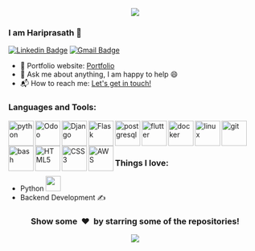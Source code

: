 <p align="center">
  <img src="https://capsule-render.vercel.app/api?type=waving&color=gradient&text=Hello!&height=100&section=header"/>
</p>

<!-- <h3>I am Haiprasath 👋</h3> -->
### I am Hariprasath 👋
[![Linkedin Badge](https://img.shields.io/badge/-Hariprasath-blue?style=flat-square&logo=Linkedin&logoColor=white&link=https://www.linkedin.com/in/hari4274/)](https://www.linkedin.com/in/hari4274/)
[![Gmail Badge](https://img.shields.io/badge/-bala.hariprasath@gmail.com-c14438?style=flat-square&logo=Gmail&logoColor=white&link=mailto:bala.hariprasth@gmail.com)](mailto:bala.hariprasath@gmail.com) 


- 🎯 Portfolio website: [Portfolio](https://hari4274.github.io/)
- 💬 Ask me about anything, I am happy to help :smile:
- 📬 How to reach me: [Let's get in touch!][linkedin]

### Languages and Tools: 
<img align="left" src="https://cdn.jsdelivr.net/gh/devicons/devicon/icons/python/python-original.svg" alt="python" width="50" height="50"/>
<img align="left" alt="Odoo" width="50px" src="https://odoocdn.com/openerp_website/static/src/img/assets/png/odoo_logo.png" />
<img align="left" alt="Django" width="50px" src="https://cdn.jsdelivr.net/gh/devicons/devicon@latest/icons/django/django-plain-wordmark.svg" />
<img align="left" alt="Flask" width="50px" src="https://cdn.jsdelivr.net/gh/devicons/devicon/icons/flask/flask-original-wordmark.svg"/>

<img align="left" src="https://cdn.jsdelivr.net/gh/devicons/devicon/icons/postgresql/postgresql-original-wordmark.svg" alt="postgresql" width="50" height="50"/>
<!-- <img align="left" alt="Git" width="50px" src="https://raw.githubusercontent.com/github/explore/80688e429a7d4ef2fca1e82350fe8e3517d3494d/topics/git/git.png" /> -->
<img align="left" src="https://cdn.jsdelivr.net/gh/devicons/devicon/icons/flutter/flutter-original.svg" alt="flutter" width="50" height="50"/>
<img align="left" src="https://cdn.jsdelivr.net/gh/devicons/devicon/icons/docker/docker-original-wordmark.svg" alt="docker" width="50" height="50"/>
<!-- <img align="left" src="https://cdn.jsdelivr.net/gh/devicons/devicon/icons/kubernetes/kubernetes-plain.svg" alt="kubernetes" width="50" height="50"/> -->
<img align="left" src="https://cdn.jsdelivr.net/gh/devicons/devicon/icons/linux/linux-original.svg" alt="linux" width="50" height="50"/>     
<img align="left" src="https://cdn.jsdelivr.net/gh/devicons/devicon/icons/git/git-original.svg" alt="git" width="50" height="50"/>
<img align="left" src="https://cdn.jsdelivr.net/gh/devicons/devicon/icons/bash/bash-original.svg" alt="bash" width="50" height="50"/>
<!-- <img align="left" src="https://cdn.jsdelivr.net/gh/devicons/devicon/icons/figma/figma-original.svg" alt="figma" width="50" height="50"/> -->
<img align="left" alt="HTML5" width="50px" src="https://cdn.jsdelivr.net/gh/devicons/devicon/icons/html5/html5-original.svg" />
<img align="left" alt="CSS3" width="50px" src="https://cdn.jsdelivr.net/gh/devicons/devicon/icons/css3/css3-original.svg" />
<img src="https://cdn.jsdelivr.net/gh/devicons/devicon@latest/icons/amazonwebservices/amazonwebservices-original-wordmark.svg" align="left" alt="AWS" width="50px"/>
          
<!-- <img align="left" alt="Visual Studio Code" width="50px" src="https://raw.githubusercontent.com/github/explore/80688e429a7d4ef2fca1e82350fe8e3517d3494d/topics/visual-studio-code/visual-studio-code.png" /> -->

<br/>
<br/>

<br/>

### Things I love:
- Python <img src="https://media.giphy.com/media/WUlplcMpOCEmTGBtBW/giphy.gif" width="30"> 
- Backend Development ✍️

<!--
### :zap: Github Stats
<p>
    <a href="https://gitstats.me/varadbhogayata" target="_blank"> 
        <img src="https://github-readme-stats.vercel.app/api?username=hari4274&&show_icons=true&hi&theme=dark&count_private=true&include_all_commits=true">
        https://github-profile-summary-cards.vercel.app/api/cards/profile-details?username=hari4274&theme=default
    </a>
</p>
-->

<div align="center">
<h3 align="center">Show some &nbsp;❤️&nbsp; by starring some of the repositories!</h3>

<!--[website]: -->
[linkedin]: https://www.linkedin.com/in/hari4274
<p align="center">
  <img src="https://capsule-render.vercel.app/api?type=waving&color=gradient&height=100&section=footer"/>
</p>
